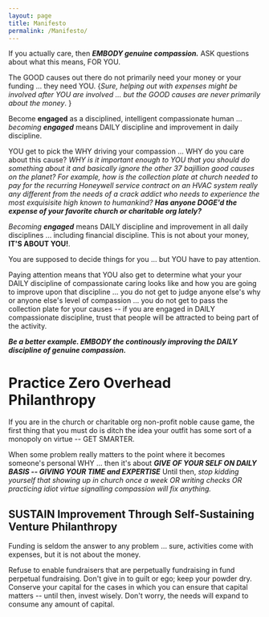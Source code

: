 ```yaml
---
layout: page
title: Manifesto
permalink: /Manifesto/
---
```



If you actually care, then ***EMBODY genuine compassion.***  ASK questions about what this means, FOR YOU.

The GOOD causes out there do not primarily need your money or your funding ... they need YOU. {*Sure, helping out with expenses might be involved after YOU are involved ... but the GOOD causes are never primarily about the money*. }

Become **engaged** as a disciplined, intelligent compassionate human ... *becoming* ***engaged*** means DAILY discipline and improvement in daily discipline.

YOU get to pick the WHY driving your compassion ... WHY do you care about this cause? *WHY is it important enough to YOU that you should do something about it and basically ignore the other 37 bajillion good causes on the planet? For example, how is the collection plate at church needed to pay for the recurring Honeywell service contract on an HVAC system really any different from the needs of a crack addict who needs to experience the most exquisisite high known to humankind?* ***Has anyone DOGE'd the expense of your favorite church or charitable org lately?***

*Becoming* ***engaged*** means DAILY discipline and improvement in all daily disciplines ... including financial discipline. This is not about your money, **IT'S ABOUT YOU!**.

You are supposed to decide things for you ... but YOU have to pay attention. 

Paying attention means that YOU also get to determine what your your DAILY discipline of compassionate caring looks like and how you are going to improve upon that discipline ... you do not get to judge anyone else's why or anyone else's level of compassion ... you do not get to pass the collection plate for your causes -- if you are engaged in DAILY compassionate discipline, trust that people will be attracted to being part of the activity.


***Be a better example. EMBODY the continously improving the DAILY discipline of genuine compassion.*** 

# Practice Zero Overhead Philanthropy

If you are in the church or charitable org non-profit noble cause game, the first thing that you must do is ditch the idea your outfit has some sort of a monopoly on virtue -- GET SMARTER.

When some problem really matters to the point where it becomes someone's personal WHY ... then it's about ***GIVE OF YOUR SELF ON DAILY BASIS -- GIVING YOUR TIME and EXPERTISE*** Until then, *stop kidding yourself that showing up in church once a week OR writing checks OR practicing idiot virtue signalling compassion will fix anything.* 


## SUSTAIN Improvement Through Self-Sustaining Venture Philanthropy 

Funding is seldom the answer to any problem ... sure, activities come with expenses, but it is not about the money. 

Refuse to enable fundraisers that are perpetually fundraising in fund perpetual fundraising. Don't give in to guilt or ego; keep your powder dry. Conserve your capital for the cases in which you can ensure that capital matters -- until then, invest wisely. Don't worry, the needs will expand to consume any amount of capital. 
